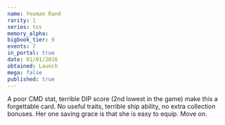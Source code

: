 ```yaml
---
name: Yeoman Rand
rarity: 1
series: tos
memory_alpha:
bigbook_tier: 9
events: 7
in_portal: true
date: 01/01/2016
obtained: Launch
mega: false
published: true
---
```


A poor CMD stat, terrible DIP score (2nd lowest in the game) make this a forgettable card. No useful traits, terrible ship ability, no extra collection bonuses. Her one saving grace is that she is easy to equip. Move on.
